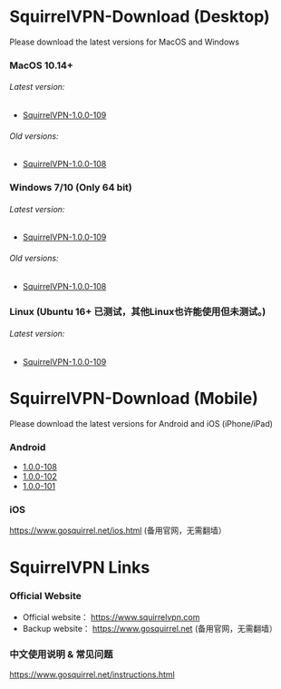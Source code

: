 # SquirrelVPN-Download (Desktop)
Please download the latest versions for MacOS and Windows

### MacOS 10.14+ ###
###### Latest version:
- [SquirrelVPN-1.0.0-109](https://github.com/squirrelvpn/download/blob/master/clients/SquirrelVPN-1.0.0-109-x64-release.dmg?raw=true)


###### Old versions:
- [SquirrelVPN-1.0.0-108](https://github.com/squirrelvpn/download/blob/master/clients/SquirrelVPN-1.0.0-108-x64-release.dmg?raw=true)


### Windows 7/10 (Only 64 bit) ###
###### Latest version:
- [SquirrelVPN-1.0.0-109](https://github.com/squirrelvpn/download/blob/master/clients/SquirrelVPN-1.0.0-109-x64-release.exe?raw=true)


###### Old versions:
- [SquirrelVPN-1.0.0-108](https://github.com/squirrelvpn/download/blob/master/clients/SquirrelVPN-1.0.0-108-x64-release.exe?raw=true)


### Linux (Ubuntu 16+ 已测试，其他Linux也许能使用但未测试。) ###
###### Latest version:
- [SquirrelVPN-1.0.0-109](https://github.com/squirrelvpn/download/blob/master/clients/SquirrelVPN-1.0.0-109-x64-release.AppImage?raw=true)


# SquirrelVPN-Download (Mobile)
Please download the latest versions for Android and iOS (iPhone/iPad)


### Android ###
- [1.0.0-108](https://github.com/squirrelvpn/download/blob/master/clients/squirrel-release-1.0.0-108.apk?raw=true)
- [1.0.0-102](https://github.com/squirrelvpn/download/blob/master/clients/squirrel-release-1.0.0-102.apk?raw=true)
- [1.0.0-101](https://github.com/squirrelvpn/download/blob/master/clients/squirrel-release-1.0.0-101.apk?raw=true)


### iOS ###
https://www.gosquirrel.net/ios.html (备用官网，无需翻墙）


# SquirrelVPN Links

### Official Website ###
- Official website： https://www.squirrelvpn.com
- Backup website： https://www.gosquirrel.net (备用官网，无需翻墙）


### 中文使用说明 & 常见问题 ###
https://www.gosquirrel.net/instructions.html


